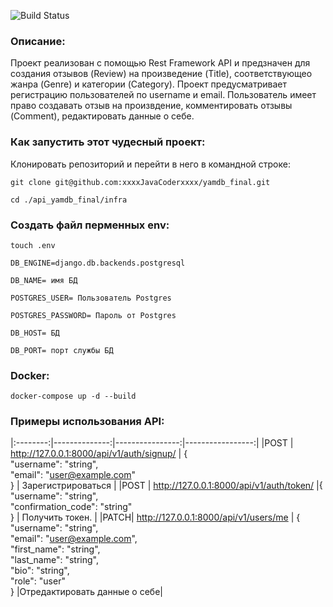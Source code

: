 ![Build Status](https://github.com/xxxxJavaCoderxxxx/yamdb_final/actions/workflows/yamdb_workflow.yml/badge.svg)
### Описание:
Проект реализован с помощью Rest Framework API и предзначен для
создания отзывов (Review) на произведение (Title), соответствующео жанра (Genre) и категории (Category).
Проект предусматривает регистрацию пользователей по username и email.
Пользователь имеет право создавать отзыв на произвдение, комментировать отзывы (Comment), 
редактировать данные о себе.
### Как запустить этот чудесный проект:

Клонировать репозиторий и перейти в него в командной строке:

```
git clone git@github.com:xxxxJavaCoderxxxx/yamdb_final.git
```

```
cd ./api_yamdb_final/infra
```
### Создать файл перменных env:
```
touch .env
```

```
DB_ENGINE=django.db.backends.postgresql 
```

```
DB_NAME= имя БД
```

```
POSTGRES_USER= Пользователь Postgres
```

```
POSTGRES_PASSWORD= Пароль от Postgres
```

```
DB_HOST= БД
```

```
DB_PORT= порт службы БД
```

### Docker:
```
docker-compose up -d --build
```
### Примеры использования API:
|:--------:|--------------:|----------------:|-----------------:|
|POST | http://127.0.0.1:8000/api/v1/auth/signup/ | {<br>"username": "string",<br>"email": "user@example.com"<br>}  | Зарегистрироваться |
|POST | http://127.0.0.1:8000/api/v1/auth/token/  |{<br>"username": "string",<br>"confirmation_code": "string"<br>} | Получить токен.    |
|PATCH| http://127.0.0.1:8000/api/v1/users/me     | {<br>"username": "string",<br>"email": "user@example.com",<br>"first_name": "string",<br>"last_name": "string",<br>"bio": "string",<br>"role": "user"<br>} |Отредактировать данные о себе|